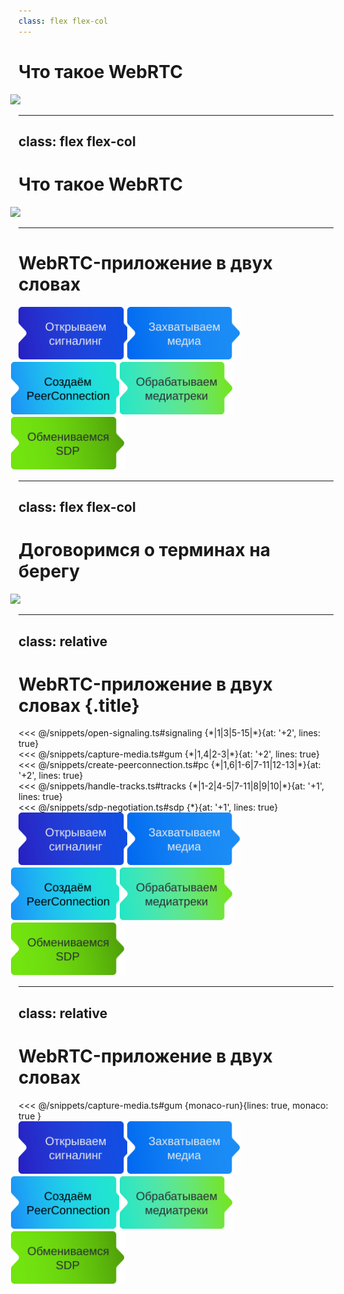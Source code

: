 ```yaml
---
class: flex flex-col
---
```


# Что такое WebRTC

<Image src="/assets/protocol-stack.png" />

---
class: flex flex-col
---

# Что такое WebRTC

<Image src="/assets/topologies.png" />

---

# WebRTC-приложение в двух словах

<div class="webrtc-flow flex items-center h-full">
  <img v-click class="step" src="/assets/open-signaling.svg" alt="Открываем сигналинг">
  <img v-click class="step" src="/assets/capture-media.svg" alt="Захватываем медиа">
  <img v-click class="step" src="/assets/create-peerconnection.svg" alt="Создаём PeerConnection">
  <img v-click class="step" src="/assets/handle-mediatracks.svg" alt="Обрабатываем медиатреки">
  <img v-click class="step" src="/assets/exchange-sdp.svg" alt="Обмениваемся SDP">
</div>

<style>
.step {
  max-height: 85px;
}
img:not(:first-child) {
  margin-left: -13px;
}
.step:nth-child(2n) {
  margin-left: -12px;
}
</style>
---
class: flex flex-col
---

# Договоримся о терминах на берегу

<Image src="/assets/local-vs-remote.png" />

---
class: relative
---

# WebRTC-приложение в двух словах {.title}

<div class="code-block" v-click="[1, 6]">
<<< @/snippets/open-signaling.ts#signaling {*|1|3|5-15|*}{at: '+2', lines: true}
</div>
<div class="code-block" v-click="[6, 10]">
<<< @/snippets/capture-media.ts#gum {*|1,4|2-3|*}{at: '+2', lines: true}
</div>
<div class="code-block" v-click="[10, 15]">
<<< @/snippets/create-peerconnection.ts#pc {*|1,6|1-6|7-11|12-13|*}{at: '+2', lines: true}
</div>
<div class="code-block" v-click="[15, 23]">
<<< @/snippets/handle-tracks.ts#tracks {*|1-2|4-5|7-11|8|9|10|*}{at: '+1', lines: true}
</div>
<div class="code-block" v-click="[23, 27]">
<<< @/snippets/sdp-negotiation.ts#sdp {*}{at: '+1', lines: true}
</div>

<div class="webrtc-flow ">
  <img v-click="[1, 6]" class="step" src="/assets/open-signaling.svg" alt="Открываем сигналинг">
  <img v-click="[6, 10]" class="step" src="/assets/capture-media.svg" alt="Захватываем медиа">
  <img v-click="[10, 15]" class="step" src="/assets/create-peerconnection.svg" alt="Создаём PeerConnection">
  <img v-click="[15, 23]" class="step" src="/assets/handle-mediatracks.svg" alt="Обрабатываем медиатреки">
  <img v-click="[23, 27]" class="step" src="/assets/exchange-sdp.svg" alt="Обмениваемся SDP">
</div>

<style>
  .title {
    @apply mb-2;
  }
  .webrtc-flow {
    @apply flex items-center absolute bottom-8 overflow-hidden;
  }
  .step {
    max-height: 85px;
    transition: opacity 200ms;
    @apply object-contain;
  }
  img:not(:first-child) {
    margin-left: -13px;
  }
  .step:nth-child(2n) {
    margin-left: -12px;
  }
  .slidev-vclick-hidden.code-block {
    display: none;
  }
  .slidev-vclick-target.step {
    opacity: 1 !important;
  }
  .slidev-vclick-hidden.step {
    opacity: 0.5 !important;
  }
</style>

<!--
[click:1] Давайте посмотрим, как эти этапы выглядят с точки зрения кода
[click:2] Устанавливаем соединение с сигналингом
[click:6] Дальше мы захватываем видео и аудио пользователя.
[click:7] Для этого вызываем функцию getUserMedia
[click:8] В аргументах мы указываем наши пожелания: получить видео и аудио
[click:9] В
[click:10] Далее создаём PeerConnection. Этот объект представляет собой WebRTC-соединение.  
[click:11] При создании мы указываем ICE-сервера. Это, по сути, адреса

OLD
Для начала, нам нужно установиться сигналинг-соединение. Зачастую, это вебсокет-соединение, которое необходимо для передачи информации о медиасессии, так и передачи метаинформации: кто ручку поднял, кто микрофон замьютил. Хотя сигналинг и не нужен с точки зрения WebRTC как протокола, в действительности мало какое приложение обходиться без него.

Теперь непосредственно создадим плацдарм для нашего WebRTC-соединения - для этого нужно инстанциировать RTCPeerConnection. Тот факт, что мы создали объект ещё не означает, что мы установили соединение, как в случае с вебсокетом

При создании мы указываем STUN-сервера - это, по сути, сервера как 2ip.ru, которые просто ваш внешний IP-адреса

Нужен слайд с агендой

TODO
- Поправить очередность кликов
- Заменить "Обрабатываем медиатреки -> "Отображаем медиатреки"
- Добавить картинки про ICE-кандидатов
- Добавить описание про srcObject
-
-->

---
class: relative
---
 
# WebRTC-приложение в двух словах

<div class="code-block" v-click="2">
<<< @/snippets/capture-media.ts#gum {monaco-run}{lines: true, monaco: true }
</div>

<div class="webrtc-flow flex items-center h-auto absolute bottom-8">
  <img v-click.hide="1" class="step" src="/assets/open-signaling.svg" alt="Открываем сигналинг">
  <img class="step" src="/assets/capture-media.svg" alt="Захватываем медиа">
  <img v-click.hide="1" class="step" src="/assets/create-peerconnection.svg" alt="Создаём PeerConnection">
  <img v-click.hide="1" class="step" src="/assets/handle-mediatracks.svg" alt="Обрабатываем медиатреки">
  <img v-click.hide="1" class="step" src="/assets/exchange-sdp.svg" alt="Обмениваемся SDP">
</div>

<style>
  h3 {
    @apply mb-2;
  }
  .step {
    max-height: 85px;
    transition: opacity 200ms;
  }
  img:not(:first-child) {
    margin-left: -13px;
  }
  .step:nth-child(2n) {
    margin-left: -12px;
  }
  .slidev-vclick-hidden.code-block {
    display: none;
  }
</style>
